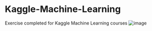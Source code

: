 # Kaggle-Machine-Learning
Exercise completed for Kaggle Machine Learning courses
![image](https://github.com/wang-emma/Kaggle-Machine-Learning/assets/86592904/060b4740-01f9-4f79-af3a-90d3c7c6504e)
